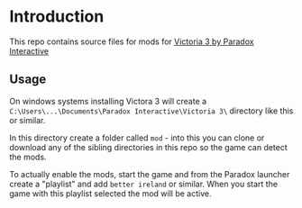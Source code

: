 # Introduction
This repo contains source files for mods for [Victoria 3 by Paradox Interactive](https://www.paradoxinteractive.com/games/victoria-3/about)

## Usage

On windows systems installing Victora 3 will create a `C:\Users\...\Documents\Paradox Interactive\Victoria 3\` directory like this or similar. 

In this directory create a folder called `mod` - into this you can clone or download any of the sibling directories in this repo so the game can detect the mods.

To actually enable the mods, start the game and from the Paradox launcher create a "playlist" and add `better ireland` or similar. When you start the game with this playlist selected the mod will be active.
